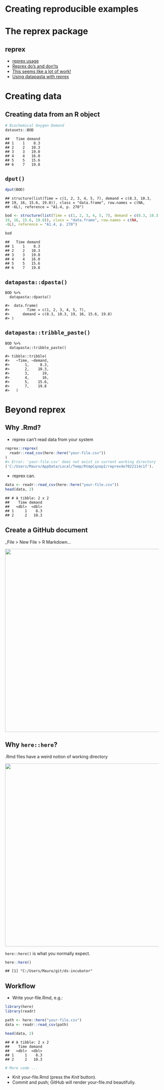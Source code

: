 Creating reproducible examples
================

# The reprex package

## reprex

  - [reprex usage](https://reprex.tidyverse.org/index.html#usage)
  - [Reprex do’s and
    don’ts](https://reprex.tidyverse.org/articles/reprex-dos-and-donts.html)
  - [This seems like a lot of
    work\!](https://reprex.tidyverse.org/articles/reprex-dos-and-donts.html#this-seems-like-a-lot-of-work)
  - [Using datapasta with
    reprex](https://reprex.tidyverse.org/articles/articles/datapasta-reprex.html)

# Creating data

## Creating data from an R object

``` r
# Biochemical Oxygen Demand
datasets::BOD
```

    ##   Time demand
    ## 1    1    8.3
    ## 2    2   10.3
    ## 3    3   19.0
    ## 4    4   16.0
    ## 5    5   15.6
    ## 6    7   19.8

## `dput()`

``` r
dput(BOD)
```

    ## structure(list(Time = c(1, 2, 3, 4, 5, 7), demand = c(8.3, 10.3, 
    ## 19, 16, 15.6, 19.8)), class = "data.frame", row.names = c(NA, 
    ## -6L), reference = "A1.4, p. 270")

``` r
bod <- structure(list(Time = c(1, 2, 3, 4, 5, 7), demand = c(8.3, 10.3, 
19, 16, 15.6, 19.8)), class = "data.frame", row.names = c(NA, 
-6L), reference = "A1.4, p. 270")

bod
```

    ##   Time demand
    ## 1    1    8.3
    ## 2    2   10.3
    ## 3    3   19.0
    ## 4    4   16.0
    ## 5    5   15.6
    ## 6    7   19.8

## `datapasta::dpasta()`

    BOD %>% 
      datapasta::dpasta()
    
    #>  data.frame(
    #>        Time = c(1, 2, 3, 4, 5, 7),
    #>      demand = c(8.3, 10.3, 19, 16, 15.6, 19.8)
    #> )

## `datapasta::tribble_paste()`

    BOD %>% 
      datapasta::tribble_paste()
    
    #> tibble::tribble(
    #>   ~Time, ~demand,
    #>       1,     8.3,
    #>       2,    10.3,
    #>       3,      19,
    #>       4,      16,
    #>       5,    15.6,
    #>       7,    19.8
    #>   )

# Beyond reprex

## Why .Rmd?

  - reprex can’t read data from your system

<!-- end list -->

``` r
reprex::reprex(
  readr::read_csv(here::here("your-file.csv"))
)
#> Error: 'your-file.csv' does not exist in current working directory
('C:/Users/Mauro/AppData/Local/Temp/RtmpCqzepI/reprex4e7022114c1f').
```

  - reprex can.

<!-- end list -->

``` r
data <- readr::read_csv(here::here("your-file.csv"))
head(data, 2)
```

    ## # A tibble: 2 x 2
    ##    Time demand
    ##   <dbl>  <dbl>
    ## 1     1    8.3
    ## 2     2   10.3

## Create a GitHub document

\_File \> New File \> R Markdown…

<img src="https://i.imgur.com/JcJYQXy.png" width=600 />

## Why `here::here`?

.Rmd files have a weird notion of working directory

<img src="https://i.imgur.com/2RQA3Kf.png" width=600/>

`here::here()` is what you normally expect.

``` r
here::here()
```

    ## [1] "C:/Users/Mauro/git/ds-incubator"

## Workflow

  - Write your-file.Rmd, e.g.:

<!-- end list -->

``` r
library(here)
library(readr)

path <- here::here("your-file.csv")
data <- readr::read_csv(path)

head(data, 2)
```

    ## # A tibble: 2 x 2
    ##    Time demand
    ##   <dbl>  <dbl>
    ## 1     1    8.3
    ## 2     2   10.3

``` r
# More code ...
```

  - Knit your-file.Rmd (press the *Knit* button).
  - Commit and push; GitHub will render your-file.md beautifully.
